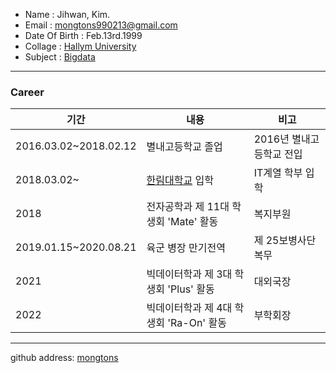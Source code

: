 * Name : Jihwan, Kim.
* Email : mongtons990213@gmail.com       
* Date Of Birth : Feb.13rd.1999
* Collage : [Hallym University][hallym]  
* Subject : [Bigdata](https://sw.hallym.ac.kr/index.php)
---
### Career
|기간|내용|비고|
|---|---|---|
|2016.03.02\~2018.02.12|별내고등학교 졸업|2016년 별내고등학교 전입|
|2018.03.02\~|[한림대학교][hallym] 입학|IT계열 학부 입학|
|2018|전자공학과 제 11대 학생회 'Mate' 활동|복지부원|
|2019.01.15\~2020.08.21|육군 병장 만기전역|제 25보병사단 복무|
|2021|빅데이터학과 제 3대 학생회 'Plus' 활동|대외국장|
|2022|빅데이터학과 제 4대 학생회 'Ra-On' 활동|부학회장|

---


github address: [mongtons][github]

[github]:http://github.com/mongtons
[hallym]:https://www.hallym.ac.kr
